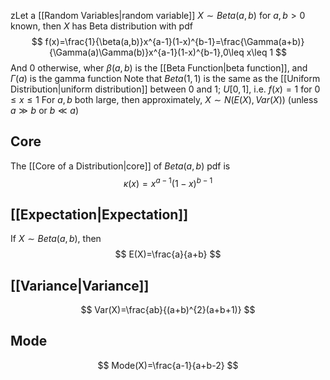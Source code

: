 zLet a [[Random Variables|random variable]] $X\sim Beta(a,b)$ for $a,b>0$ known, then $X$ has Beta distribution with pdf
$$
f(x)=\frac{1}{\beta(a,b)}x^{a-1}(1-x)^{b-1}=\frac{\Gamma(a+b)}{\Gamma(a)\Gamma(b)}x^{a-1}(1-x)^{b-1},0\leq x\leq 1
$$
And $0$ otherwise, wher $\beta(a,b)$ is the [[Beta Function|beta function]], and $\Gamma(a)$ is the gamma function
Note that $Be ta(1,1)$ is the same as the [[Uniform Distribution|uniform distribution]] between $0$ and $1$; $U[0,1]$, i.e. $f(x)=1$ for $0\leq x\leq 1$
For $a,b$ both large, then approximately, $X\sim N(E(X),Var(X))$ (unless $a\gg b$ or $b\ll a$)
## Core
The [[Core of a Distribution|core]] of $Beta(a,b)$ pdf is
$$
\kappa(x)=x^{a-1}(1-x)^{b-1}
$$
## [[Expectation|Expectation]]
If $X\sim B et a(a,b)$, then
$$
E(X)=\frac{a}{a+b}
$$
## [[Variance|Variance]]
$$
Var(X)=\frac{ab}{(a+b)^{2}(a+b+1)}
$$
## Mode
$$
Mode(X)=\frac{a-1}{a+b-2}
$$
